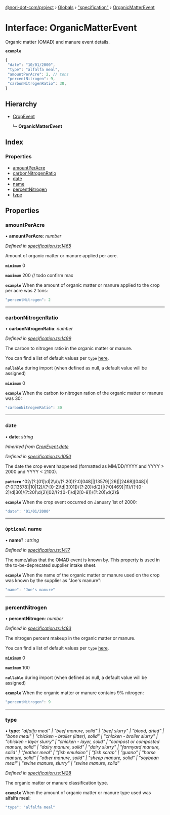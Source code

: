 [@nori-dot-com/project](../README.md) › [Globals](../globals.md) › ["specification"](../modules/_specification_.md) › [OrganicMatterEvent](_specification_.organicmatterevent.md)

# Interface: OrganicMatterEvent

Organic matter (OMAD) and manure event details.

**`example`** 

```js
{
 "date": "10/01/2000",
 "type": "alfalfa meal",
 "amountPerAcre": 2, // tons
 "percentNitrogen": 9,
 "carbonNitrogenRatio": 30,
}
```

## Hierarchy

* [CropEvent](_specification_.cropevent.md)

  ↳ **OrganicMatterEvent**

## Index

### Properties

* [amountPerAcre](_specification_.organicmatterevent.md#amountperacre)
* [carbonNitrogenRatio](_specification_.organicmatterevent.md#carbonnitrogenratio)
* [date](_specification_.organicmatterevent.md#date)
* [name](_specification_.organicmatterevent.md#optional-name)
* [percentNitrogen](_specification_.organicmatterevent.md#percentnitrogen)
* [type](_specification_.organicmatterevent.md#type)

## Properties

###  amountPerAcre

• **amountPerAcre**: *number*

*Defined in [specification.ts:1465](https://github.com/nori-dot-eco/nori-dot-com/blob/724a4be/packages/project/src/specification.ts#L1465)*

Amount of organic matter or manure applied per acre.

**`minimum`** 0

**`maximum`** 200 // todo confirm max

**`example`** <caption>When the amount of organic matter or manure applied to the crop per acre was 2 tons:</caption>

```js
"percentNitrogen": 2
```

___

###  carbonNitrogenRatio

• **carbonNitrogenRatio**: *number*

*Defined in [specification.ts:1499](https://github.com/nori-dot-eco/nori-dot-com/blob/724a4be/packages/project/src/specification.ts#L1499)*

The carbon to nitrogen ratio in the organic matter or manure.

You can find a list of default values per `type` [here](https://go.nori.com/inputs).

**`nullable`** during import (when defined as null, a default value will be assigned)

**`minimum`** 0

**`example`** <caption>When the carbon to nitrogen ration of the organic matter or manure was 30:</caption>

```js
"carbonNitrogenRatio": 30
```

___

###  date

• **date**: *string*

*Inherited from [CropEvent](_specification_.cropevent.md).[date](_specification_.cropevent.md#date)*

*Defined in [specification.ts:1050](https://github.com/nori-dot-eco/nori-dot-com/blob/724a4be/packages/project/src/specification.ts#L1050)*

The date the crop event happened (formatted as MM/DD/YYYY and YYYY > 2000 and YYYY < 2100).

**`pattern`** ^02\/(?:[01]\d|2\d)\/(?:20)(?:0[048]|[13579][26]|[2468][048])|(?:0[13578]|10|12)\/(?:[0-2]\d|3[01])\/(?:20)\d{2}|(?:0[469]|11)\/(?:[0-2]\d|30)\/(?:20)\d{2}|02\/(?:[0-1]\d|2[0-8])\/(?:20)\d{2}$

**`example`** <caption>When the crop event occurred on January 1st of 2000:</caption>

```js
"date": "01/01/2000"
```

___

### `Optional` name

• **name**? : *string*

*Defined in [specification.ts:1417](https://github.com/nori-dot-eco/nori-dot-com/blob/724a4be/packages/project/src/specification.ts#L1417)*

The name/alias that the OMAD event is known by. This property is used in the to-be-deprecated supplier intake sheet.

**`example`** <caption>When the name of the organic matter or manure used on the crop was known by the supplier as "Joe's manure":</caption>

```js
"name": "Joe's manure"
```

___

###  percentNitrogen

• **percentNitrogen**: *number*

*Defined in [specification.ts:1483](https://github.com/nori-dot-eco/nori-dot-com/blob/724a4be/packages/project/src/specification.ts#L1483)*

The nitrogen percent makeup in the organic matter or manure.

You can find a list of default values per `type` [here](https://go.nori.com/inputs).

**`minimum`** 0

**`maximum`** 100

**`nullable`** during import (when defined as null, a default value will be assigned)

**`example`** <caption>When the organic matter or manure contains 9% nitrogen:</caption>

```js
"percentNitrogen": 9
```

___

###  type

• **type**: *"alfalfa meal" | "beef manure, solid" | "beef slurry" | "blood, dried" | "bone meal" | "chicken - broiler (litter), solid" | "chicken - broiler slurry" | "chicken - layer slurry" | "chicken - layer, solid" | "compost or composted manure, solid" | "dairy manure, solid" | "dairy slurry" | "farmyard manure, solid" | "feather meal" | "fish emulsion" | "fish scrap" | "guano" | "horse manure, solid" | "other manure, solid" | "sheep manure, solid" | "soybean meal" | "swine manure, slurry" | "swine manure, solid"*

*Defined in [specification.ts:1428](https://github.com/nori-dot-eco/nori-dot-com/blob/724a4be/packages/project/src/specification.ts#L1428)*

The organic matter or manure classification type.

**`example`** <caption>When the amount of organic matter or manure type used was alfalfa meal:</caption>

```js
"type": "alfalfa meal"
```
